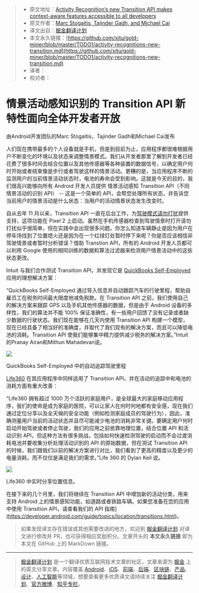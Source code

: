 > * 原文地址：[Activity Recognition’s new Transition API makes context-aware features accessible to all developers](https://android-developers.googleblog.com/2018/03/activity-recognitions-new-transition.html)
> * 原文作者：[Marc Stogaitis, Tajinder Gadh, and Michael Cai](https://android-developers.googleblog.com)
> * 译文出自：[掘金翻译计划](https://github.com/xitu/gold-miner)
> * 本文永久链接：[https://github.com/xitu/gold-miner/blob/master/TODO1/activity-recognitions-new-transition.md](https://github.com/xitu/gold-miner/blob/master/TODO1/activity-recognitions-new-transition.md)
> * 译者：
> * 校对者：

# 情景活动感知识别的 Transition API 新特性面向全体开发者开放

由Android开发团队的Marc Stogaitis，Tajinder Gadh和Michael Cai发布

人们现在携带最多的个人设备就是手机，但是到目前为止，应用程序都很难根据用户不断变化的环境以及状态来调整情景模式。我们从开发者那里了解到开发者已经花费了很多时间去结合位置以及其他传感器等各种装置的数据信号，以确定用户何时开始或者结束像是步行或者驾驶这样的情景活动。更糟的是，当应用程序不断的监测用户的当前情景活动状态时，电池的寿命会受到影响。这就是今天的目的，我们很高兴能够向所有 Android 开发人员提供 情景活动感知 Transition API（不同情景活动的识别 API） -- 这是一个简单的 API，会帮您处理所有状态，并告诉您当前用户的情景活动是什么状态：当用户的活动情景状态发生改变时。

自从去年 11 月以来，Transition API 一直在后台工作，为[驾驶模式请勿打扰](https://android-developers.googleblog.com/2017/11/making-pixel-better-for-drivers.html)提供支持，这项功能在 Pixel 2 上启动。虽然在手机传感器检查到驾驶情景时打开请勿打扰似乎很简单，但在实践中会出现很多问题。你怎么知道车辆静止是因为用户在停车场找到了位置熄火还是因为在一个红绿灯处暂时停下来呢？你是否应该相信非驾驶情景或者暂时分析错误？借助 Transtion API，所有的 Android 开发人员都可以利用 Google 使用的相同训练的数据和算法过滤器来检测用户情景活动中的这些状态更改。

Intuit 与我们合作测试 Transition API，并发现它是 [QuickBooks Self-Employed](https://play.google.com/store/apps/details?id=com.intuit.qbse) 应用的理想解决方案：

“QuickBooks Self-Employed 通过导入信息并自动跟踪汽车的行驶里程，帮助自雇员工在税务时间最大限度地减免税款。在 Transition API 之前，我们使用自己的解决方案来跟踪 GPS 以及手机其他传感器的数据，但是由于 Android 设备的多样性，我们的算法并不能 100% 保证准确性，有一些用户回馈了没有记录或者缺少数据的行驶状态。我们现在能够在几天内使用 Transition API 构建一个模型，现在已经具备了相当好的准确度，并取代了我们现有的解决方案，而且可以降低电池的消耗。Transition API 使我们能够集中精力提供减少税务的解决方案。”Intuit的Pranay Airan和Mithun Mahadevan说。

[![](https://2.bp.blogspot.com/-xjpu46Q1QlM/WrALrluMqRI/AAAAAAAAFJc/G0jP4_1B5TgBGCioG5vyIFkCrSl1zD1WwCLcBGAs/s1600/image1.png)](https://2.bp.blogspot.com/-xjpu46Q1QlM/WrALrluMqRI/AAAAAAAAFJc/G0jP4_1B5TgBGCioG5vyIFkCrSl1zD1WwCLcBGAs/s1600/image1.png)

QuickBooks Self-Employed 中的自动追踪驾驶里程

[Life360](https://play.google.com/store/apps/details?id=com.life360.android.safetymapd) 在其应用程序中同样适用了 Transition API，并在活动的追踪中和电池的消耗方面有重大改善：

“Life360 拥有超过 1000 万个活跃的家庭用户，是全球最大的家庭移动应用程序，我们的使命是成为家庭的医院，可以让家人在何时何地都有安全感，现在我们通过定位分享以及全天候的安全功能（例如检测家庭成员的驾驶行为），因此，准确测量用户当前的活动状态并且尽可能减少电池的消耗非常关键。要确定用户何时启动开始驾驶或者停止驾驶，我们的应用之前依靠地理位置，结合位置 API 和活动识别 API，但这种方法有很多挑战，包括如何快速检测驾驶的启动而不会过渡消耗电池并要收集分析处理活动识别的 API 的原始数据，但在测试 Transition API 的时候，我们跟我们以前的解决方案进行对比，我们看到了更高的精度以及更少的电量消耗，而不仅仅是满足我们的需求。”Life 360 的 Dylan Keil 说。

[![](https://3.bp.blogspot.com/-jDgcFj0bhIE/WrAL4t8LU6I/AAAAAAAAFJg/07cgXSIDGKoUO5RyY24JV7m0Wjce9XtcACLcBGAs/s1600/image2.png)](https://3.bp.blogspot.com/-jDgcFj0bhIE/WrAL4t8LU6I/AAAAAAAAFJg/07cgXSIDGKoUO5RyY24JV7m0Wjce9XtcACLcBGAs/s1600/image2.png)

Life360 中实时分享位置信息。

在接下来的几个月里，我们将继续在 Transition API 中增加新的活动分类，用来支持 Android 上的情景感知功能，如道路或者铁路车辆。如果您准备在您的应用中使用 Transition API，请查看我们的 API 指南](https://developer.android.com/guide/topics/location/transitions.html)。

> 如果发现译文存在错误或其他需要改进的地方，欢迎到 [掘金翻译计划](https://github.com/xitu/gold-miner) 对译文进行修改并 PR，也可获得相应奖励积分。文章开头的 **本文永久链接** 即为本文在 GitHub 上的 MarkDown 链接。


---

> [掘金翻译计划](https://github.com/xitu/gold-miner) 是一个翻译优质互联网技术文章的社区，文章来源为 [掘金](https://juejin.im) 上的英文分享文章。内容覆盖 [Android](https://github.com/xitu/gold-miner#android)、[iOS](https://github.com/xitu/gold-miner#ios)、[前端](https://github.com/xitu/gold-miner#前端)、[后端](https://github.com/xitu/gold-miner#后端)、[区块链](https://github.com/xitu/gold-miner#区块链)、[产品](https://github.com/xitu/gold-miner#产品)、[设计](https://github.com/xitu/gold-miner#设计)、[人工智能](https://github.com/xitu/gold-miner#人工智能)等领域，想要查看更多优质译文请持续关注 [掘金翻译计划](https://github.com/xitu/gold-miner)、[官方微博](http://weibo.com/juejinfanyi)、[知乎专栏](https://zhuanlan.zhihu.com/juejinfanyi)。
